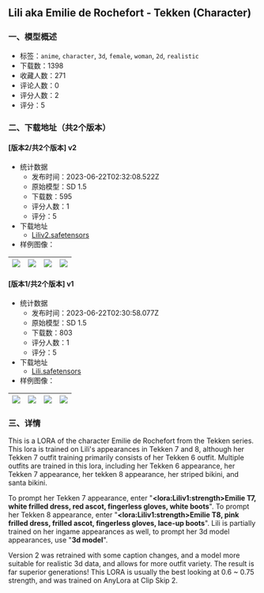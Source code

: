 ## Lili aka Emilie de Rochefort - Tekken (Character)
### 一、模型概述

- 标签：`anime`, `character`, `3d`, `female`, `woman`, `2d`, `realistic`
- 下载数：1398
- 收藏人数：271
- 评论人数：0
- 评分人数：2
- 评分：5

### 二、下载地址（共2个版本）

#### [版本2/共2个版本] v2

- 统计数据
  - 发布时间：2023-06-22T02:32:08.522Z
  - 原始模型：SD 1.5
  - 下载数：595
  - 评分人数：1
  - 评分：5
- 下载地址
  - [Liliv2.safetensors](https://civitai.com/api/download/models/101305)
- 样例图像：

| <img src="https://image.civitai.com/xG1nkqKTMzGDvpLrqFT7WA/57be3c50-5131-4f35-a35c-1fd728404bf8/width=450/1239134.jpeg" /> | <img src="https://image.civitai.com/xG1nkqKTMzGDvpLrqFT7WA/2a78b4ac-92c1-4773-abe2-5d5741a6e62b/width=450/1239136.jpeg" /> | <img src="https://image.civitai.com/xG1nkqKTMzGDvpLrqFT7WA/1f0d21bd-49c7-4e73-b673-e60145266111/width=450/1239133.jpeg" /> | <img src="https://image.civitai.com/xG1nkqKTMzGDvpLrqFT7WA/64e7615b-6360-4d38-9d65-03d278b00fe5/width=450/1239132.jpeg" /> |
| ---- | ---- | ---- | ---- |

#### [版本1/共2个版本] v1

- 统计数据
  - 发布时间：2023-06-22T02:30:58.077Z
  - 原始模型：SD 1.5
  - 下载数：803
  - 评分人数：1
  - 评分：5
- 下载地址
  - [Lili.safetensors](https://civitai.com/api/download/models/67483)
- 样例图像：

| <img src="https://image.civitai.com/xG1nkqKTMzGDvpLrqFT7WA/6f928983-58f2-4bd6-a62f-079e4d316912/width=450/750120.jpeg" /> | <img src="https://image.civitai.com/xG1nkqKTMzGDvpLrqFT7WA/4debe927-2799-4db4-a195-41660b65b2e5/width=450/750117.jpeg" /> | <img src="https://image.civitai.com/xG1nkqKTMzGDvpLrqFT7WA/1527303b-de06-48a4-a90e-3e2a825f310d/width=450/750122.jpeg" /> | <img src="https://image.civitai.com/xG1nkqKTMzGDvpLrqFT7WA/a0d809ac-cace-4a17-b01a-04465278d002/width=450/750119.jpeg" /> |
| ---- | ---- | ---- | ---- |


### 三、详情
<p>This is a LORA of the character Emilie de Rochefort from the Tekken series. This lora is trained on Lili's appearances in Tekken 7 and 8, although her Tekken 7 outfit training primarily consists of her Tekken 6 outfit. Multiple outfits are trained in this lora, including her Tekken 6 appearance, her Tekken 7 appearance, her tekken 8 appearance, her striped bikini, and santa bikini.</p><p>To prompt her Tekken 7 appearance, enter "<strong>&lt;lora:Liliv1:strength&gt;Emilie T7, white frilled dress, red ascot, fingerless gloves, white boots</strong>". To prompt her Tekken 8 appearance, enter "<strong>&lt;lora:Liliv1:strength&gt;Emilie T8, pink frilled dress, frilled ascot, fingerless gloves, lace-up boots</strong>". Lili is partially trained on her ingame appearances as well, to prompt her 3d model appearances, use "<strong>3d model</strong>".</p><p>Version 2 was retrained with some caption changes, and a model more suitable for realistic 3d data, and allows for more outfit variety. The result is far superior generations! This LORA is usually the best looking at 0.6 ~ 0.75 strength, and was trained on AnyLora at Clip Skip 2.</p>